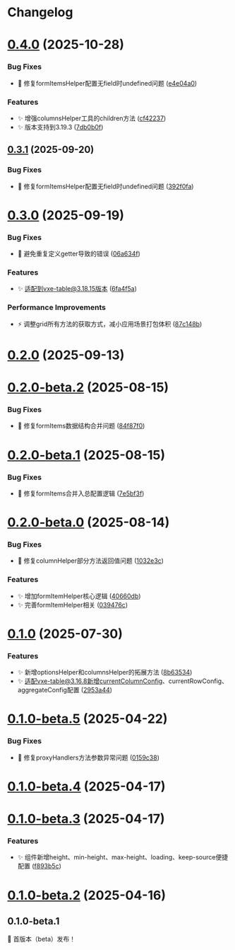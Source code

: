 # Changelog



# [0.4.0](https://github.com/erqianyi/vxe-table-middleware/compare/v0.3.0...v0.4.0) (2025-10-28)


### Bug Fixes

* :bug: 修复formItemsHelper配置无field时undefined问题 ([e4e04a0](https://github.com/erqianyi/vxe-table-middleware/commit/e4e04a0fa727d5bcf516f469b6baacbe1470a8ec))


### Features

* :sparkles: 增强columnsHelper工具的children方法 ([cf42237](https://github.com/erqianyi/vxe-table-middleware/commit/cf42237934d8119e6bf58e6f2fe62363909bf069))
* :sparkles: 版本支持到3.19.3 ([7db0b0f](https://github.com/erqianyi/vxe-table-middleware/commit/7db0b0fc0ad5447cd8232be61e7b870c3aa739d0))

## [0.3.1](https://github.com/erqianyi/vxe-table-middleware/compare/v0.3.0...v0.3.1) (2025-09-20)


### Bug Fixes

* :bug: 修复formItemsHelper配置无field时undefined问题 ([392f0fa](https://github.com/erqianyi/vxe-table-middleware/commit/392f0fab309c32029456dec09c065130a17cc59b))

# [0.3.0](https://github.com/erqianyi/vxe-table-middleware/compare/v0.2.0...v0.3.0) (2025-09-19)


### Bug Fixes

* :bug: 避免重复定义getter导致的错误 ([06a634f](https://github.com/erqianyi/vxe-table-middleware/commit/06a634fda4b5032037eb967c67c1bc127e210ff4))


### Features

* :sparkles: 适配到vxe-table@3.18.15版本 ([6fa4f5a](https://github.com/erqianyi/vxe-table-middleware/commit/6fa4f5a6f1da3fb94b067ddeca4de981c0c1c0c5))


### Performance Improvements

* :zap: 调整grid所有方法的获取方式，减小应用场景打包体积 ([87c148b](https://github.com/erqianyi/vxe-table-middleware/commit/87c148b659ad21b360778fdaf93b6ced29425458))

# [0.2.0](https://github.com/erqianyi/vxe-table-middleware/compare/v0.2.0-beta.2...v0.2.0) (2025-09-13)

# [0.2.0-beta.2](https://github.com/erqianyi/vxe-table-middleware/compare/v0.2.0-beta.1...v0.2.0-beta.2) (2025-08-15)


### Bug Fixes

* :bug: 修复formItems数据结构合并问题 ([84f87f0](https://github.com/erqianyi/vxe-table-middleware/commit/84f87f0ede76a5af9b70766a373584b7c23fd9fd))

# [0.2.0-beta.1](https://github.com/erqianyi/vxe-table-middleware/compare/v0.2.0-beta.0...v0.2.0-beta.1) (2025-08-15)


### Bug Fixes

* :bug: 修复formItems合并入总配置逻辑 ([7e5bf3f](https://github.com/erqianyi/vxe-table-middleware/commit/7e5bf3f9ba2ec9fb70196e55e1809ee655cf9358))

# [0.2.0-beta.0](https://github.com/erqianyi/vxe-table-middleware/compare/v0.1.0...v0.2.0-beta.0) (2025-08-14)


### Bug Fixes

* :bug: 修复columnHelper部分方法返回值问题 ([1032e3c](https://github.com/erqianyi/vxe-table-middleware/commit/1032e3ce9ca6839de5fd3fc40bb8394ce1289c3e))


### Features

* :sparkles: 增加formItemHelper核心逻辑 ([40660db](https://github.com/erqianyi/vxe-table-middleware/commit/40660db68e27b8c013b65664ab3884533ef8855b))
* :sparkles: 完善formItemHelper相关 ([039476c](https://github.com/erqianyi/vxe-table-middleware/commit/039476c35cd0429d1086efaf8b948515d53255e0))

# [0.1.0](https://github.com/erqianyi/vxe-table-middleware/compare/v0.1.0-beta.5...v0.1.0) (2025-07-30)


### Features

* :sparkles: 新增optionsHelper和columnsHelper的拓展方法 ([8b63534](https://github.com/erqianyi/vxe-table-middleware/commit/8b63534957849f5d2586d16687bcfea642dab679))
* :sparkles: 适配vxe-table@3.16.8新增currentColumnConfig、currentRowConfig、aggregateConfig配置 ([2953a44](https://github.com/erqianyi/vxe-table-middleware/commit/2953a44b868f97ad078329005a77dc8bcb394fcf))

# [0.1.0-beta.5](https://github.com/erqianyi/vxe-table-middleware/compare/v0.1.0-beta.4...v0.1.0-beta.5) (2025-04-22)


### Bug Fixes

* :bug: 修复proxyHandlers方法参数异常问题 ([0159c38](https://github.com/erqianyi/vxe-table-middleware/commit/0159c3871d890eeb15aecbdbe9ac857767a7fdab))

# [0.1.0-beta.4](https://github.com/erqianyi/vxe-table-middleware/compare/v0.1.0-beta.3...v0.1.0-beta.4) (2025-04-17)

# [0.1.0-beta.3](https://github.com/erqianyi/vxe-table-middleware/compare/v0.1.0-beta.2...v0.1.0-beta.3) (2025-04-17)


### Features

* :sparkles: 组件新增height、min-height、max-height、loading、keep-source便捷配置 ([f893b5c](https://github.com/erqianyi/vxe-table-middleware/commit/f893b5c371d16046282c5c87d71b0bccb91e35d3))

# [0.1.0-beta.2](https://github.com/erqianyi/vxe-table-middleware/compare/v0.1.0-beta.1...v0.1.0-beta.2) (2025-04-16)

## 0.1.0-beta.1

:tada: 首版本（beta）发布！
